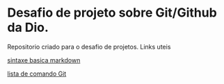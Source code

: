 # Desafio de projeto sobre Git/Github da Dio.
Repositorio criado para o desafio de projetos.
Links uteis

[sintaxe basica markdown](https://www.markdownguide.org/basic-syntax/)


[lista de comando Git](https://gist.github.com/leocomelli/2545add34e4fec21ec16)
